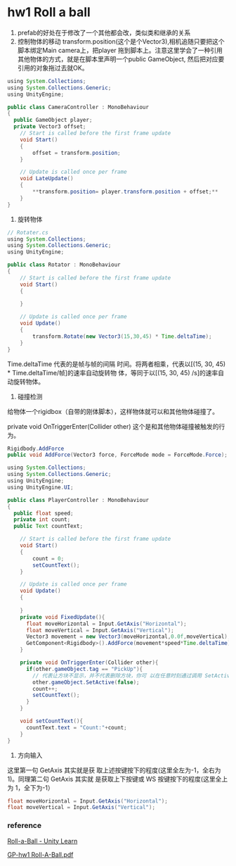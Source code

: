 # hw1 Roll a ball

1. prefab的好处在于修改了一个其他都会改，类似类和继承的关系
2. 控制物体的移动 transform.position(这个是个Vector3),相机追随只要把这个脚本绑定Main camera上，把player 拖到脚本上。注意这里学会了一种引用其他物体的方式，就是在脚本里声明一个public GameObject, 然后把对应要引用的对象拖过去就OK。

```java
using System.Collections;
using System.Collections.Generic;
using UnityEngine;

public class CameraController : MonoBehaviour
{
  public GameObject player;
  private Vector3 offset;
    // Start is called before the first frame update
    void Start()
    {
        offset = transform.position;
    }

    // Update is called once per frame
    void LateUpdate()
    {
        **transform.position= player.transform.position + offset;**
    }
}
```

1. 旋转物体

```java
// Rotater.cs
using System.Collections;
using System.Collections.Generic;
using UnityEngine;

public class Rotator : MonoBehaviour
{
    // Start is called before the first frame update
    void Start()
    {
        
    }

    // Update is called once per frame
    void Update()
    {
        transform.Rotate(new Vector3(15,30,45) * Time.deltaTime);
    }
}
```

Time.deltaTime 代表的是帧与帧的间隔 时间。将两者相乘，代表以[(15, 30, 45) * Time.deltaTime/帧]的速率自动旋转物 体，等同于以[(15, 30, 45) /s]的速率自动旋转物体。

1. 碰撞检测

给物体一个rigidbox（自带的刚体脚本），这样物体就可以和其他物体碰撞了。

private void OnTriggerEnter(Collider other) 这个是和其他物体碰撞被触发的行为。

```java
Rigidbody.AddForce
public void AddForce(Vector3 force, ForceMode mode = ForceMode.Force);
```

```java
using System.Collections;
using System.Collections.Generic;
using UnityEngine;
using UnityEngine.UI;

public class PlayerController : MonoBehaviour
{
  public float speed;
  private int count;
  public Text countText;

    // Start is called before the first frame update
    void Start()
    {
        count = 0;
        setCountText();
    }

    // Update is called once per frame
    void Update()
    {
        
    }
    private void FixedUpdate(){
      float moveHorizontal = Input.GetAxis("Horizontal");
      float moveVertical = Input.GetAxis("Vertical");
      Vector3 movement = new Vector3(moveHorizontal,0.0f,moveVertical);
      GetComponent<Rigidbody>().AddForce(movement*speed*Time.deltaTime);
    }

    private void OnTriggerEnter(Collider other){
      if(other.gameObject.tag == "PickUp"){
        // 代表让方块不显示，并不代表删除方块，你可 以在任意时刻通过调用 SetActive(true)让它重新显示。
        other.gameObject.SetActive(false);
        count++;
        setCountText();
      }
    }

    void setCountText(){
      countText.text = "Count:"+count;
    }
}
```

1. 方向输入

这里第一句 GetAxis 其实就是获 取上述按键按下的程度(这里全左为-1，全右为 1)。同理第二句 GetAxis 其实就 是获取上下按键或 WS 按键按下的程度(这里全上为 1，全下为-1）

```java
float moveHorizontal = Input.GetAxis("Horizontal");
float moveVertical = Input.GetAxis("Vertical");
```

### reference

[Roll-a-Ball - Unity Learn](https://learn.unity.com/project/roll-a-ball?language=en&signup=true&tab=overview)

[GP-hw1 Roll-A-Ball.pdf](hw1%20Roll%20a%207a0de/GP-hw1_Roll-A-Ball.pdf)
